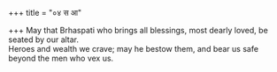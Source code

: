 +++
title = "०४ स आ"

+++
May that Brhaspati who brings all blessings, most dearly loved, be seated by our altar.  
     Heroes and wealth we crave; may he bestow them, and bear us safe beyond the men who vex us.